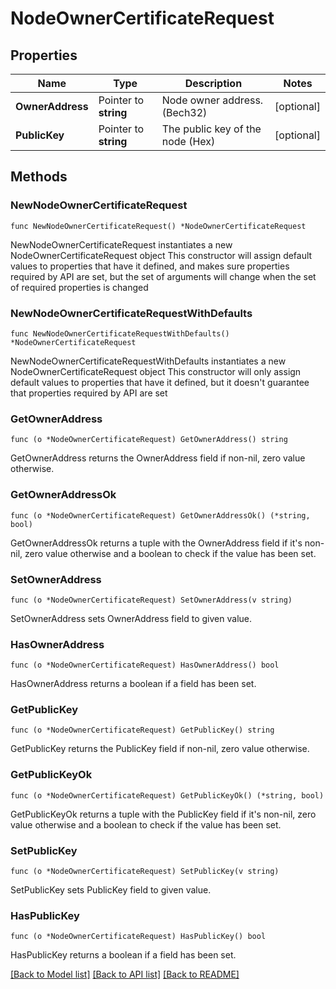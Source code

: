 # NodeOwnerCertificateRequest

## Properties

Name | Type | Description | Notes
------------ | ------------- | ------------- | -------------
**OwnerAddress** | Pointer to **string** | Node owner address. (Bech32) | [optional] 
**PublicKey** | Pointer to **string** | The public key of the node (Hex) | [optional] 

## Methods

### NewNodeOwnerCertificateRequest

`func NewNodeOwnerCertificateRequest() *NodeOwnerCertificateRequest`

NewNodeOwnerCertificateRequest instantiates a new NodeOwnerCertificateRequest object
This constructor will assign default values to properties that have it defined,
and makes sure properties required by API are set, but the set of arguments
will change when the set of required properties is changed

### NewNodeOwnerCertificateRequestWithDefaults

`func NewNodeOwnerCertificateRequestWithDefaults() *NodeOwnerCertificateRequest`

NewNodeOwnerCertificateRequestWithDefaults instantiates a new NodeOwnerCertificateRequest object
This constructor will only assign default values to properties that have it defined,
but it doesn't guarantee that properties required by API are set

### GetOwnerAddress

`func (o *NodeOwnerCertificateRequest) GetOwnerAddress() string`

GetOwnerAddress returns the OwnerAddress field if non-nil, zero value otherwise.

### GetOwnerAddressOk

`func (o *NodeOwnerCertificateRequest) GetOwnerAddressOk() (*string, bool)`

GetOwnerAddressOk returns a tuple with the OwnerAddress field if it's non-nil, zero value otherwise
and a boolean to check if the value has been set.

### SetOwnerAddress

`func (o *NodeOwnerCertificateRequest) SetOwnerAddress(v string)`

SetOwnerAddress sets OwnerAddress field to given value.

### HasOwnerAddress

`func (o *NodeOwnerCertificateRequest) HasOwnerAddress() bool`

HasOwnerAddress returns a boolean if a field has been set.

### GetPublicKey

`func (o *NodeOwnerCertificateRequest) GetPublicKey() string`

GetPublicKey returns the PublicKey field if non-nil, zero value otherwise.

### GetPublicKeyOk

`func (o *NodeOwnerCertificateRequest) GetPublicKeyOk() (*string, bool)`

GetPublicKeyOk returns a tuple with the PublicKey field if it's non-nil, zero value otherwise
and a boolean to check if the value has been set.

### SetPublicKey

`func (o *NodeOwnerCertificateRequest) SetPublicKey(v string)`

SetPublicKey sets PublicKey field to given value.

### HasPublicKey

`func (o *NodeOwnerCertificateRequest) HasPublicKey() bool`

HasPublicKey returns a boolean if a field has been set.


[[Back to Model list]](../README.md#documentation-for-models) [[Back to API list]](../README.md#documentation-for-api-endpoints) [[Back to README]](../README.md)


